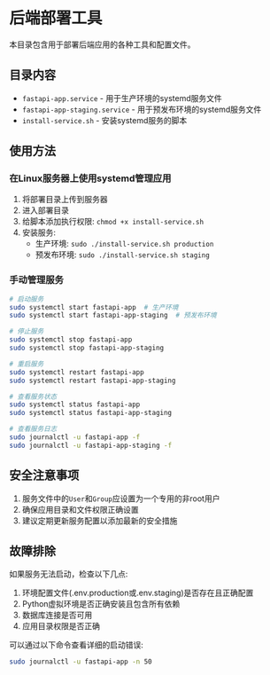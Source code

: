 # 后端部署工具

本目录包含用于部署后端应用的各种工具和配置文件。

## 目录内容

- `fastapi-app.service` - 用于生产环境的systemd服务文件
- `fastapi-app-staging.service` - 用于预发布环境的systemd服务文件
- `install-service.sh` - 安装systemd服务的脚本

## 使用方法

### 在Linux服务器上使用systemd管理应用

1. 将部署目录上传到服务器
2. 进入部署目录
3. 给脚本添加执行权限: `chmod +x install-service.sh`
4. 安装服务:
   - 生产环境: `sudo ./install-service.sh production`
   - 预发布环境: `sudo ./install-service.sh staging`

### 手动管理服务

```bash
# 启动服务
sudo systemctl start fastapi-app  # 生产环境
sudo systemctl start fastapi-app-staging  # 预发布环境

# 停止服务
sudo systemctl stop fastapi-app
sudo systemctl stop fastapi-app-staging

# 重启服务
sudo systemctl restart fastapi-app
sudo systemctl restart fastapi-app-staging

# 查看服务状态
sudo systemctl status fastapi-app
sudo systemctl status fastapi-app-staging

# 查看服务日志
sudo journalctl -u fastapi-app -f
sudo journalctl -u fastapi-app-staging -f
```

## 安全注意事项

1. 服务文件中的`User`和`Group`应设置为一个专用的非root用户
2. 确保应用目录和文件权限正确设置
3. 建议定期更新服务配置以添加最新的安全措施

## 故障排除

如果服务无法启动，检查以下几点:

1. 环境配置文件(.env.production或.env.staging)是否存在且正确配置
2. Python虚拟环境是否正确安装且包含所有依赖
3. 数据库连接是否可用
4. 应用目录权限是否正确

可以通过以下命令查看详细的启动错误:

```bash
sudo journalctl -u fastapi-app -n 50
``` 